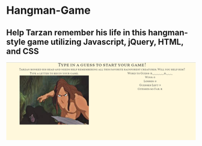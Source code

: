 # Hangman-Game

## Help Tarzan remember his life in this hangman-style game utilizing Javascript, jQuery, HTML, and CSS

![Tarzan Landing Page](assets/images/tarzan.PNG)